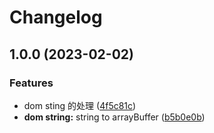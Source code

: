 # Changelog

## 1.0.0 (2023-02-02)

### Features

- dom sting 的处理 ([4f5c81c](https://github.com/sklme/binary-string/commit/4f5c81c00e8a1bdba9ec5bebc1b74d27193fb431))
- **dom string:** string to arrayBuffer ([b5b0e0b](https://github.com/sklme/binary-string/commit/b5b0e0b65e016c50518bb1d0455208314e4fba63))
